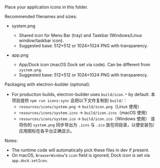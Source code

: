 Place your application icons in this folder.

Recommended filenames and sizes:

- system.png
  - Shared icon for Menu Bar (tray) and Taskbar (Windows/Linux window/taskbar icon).
  - Suggested base: 512×512 or 1024×1024 PNG with transparency.

- app.png
  - App/Dock icon (macOS Dock set via code). Can be different from `system.png`.
  - Suggested base: 512×512 or 1024×1024 PNG with transparency.

Packaging with electron-builder (optional):

- For production builds, electron-builder uses `build/icon.*` by default. 本项目提供 `npm run icons:sync` 会把以下文件复制到 `build/`：
  - `resources/icons/system.png` -> `build/icon.png`（Linux 使用）
  - `resources/icons/system.icns` -> `build/icon.icns`（macOS 使用）
  - `resources/icons/system.ico` -> `build/icon.ico`（Windows 使用）
  请将你的 `system.png` 同步导出为 `.icns` 与 `.ico` 放在同目录，以便安装包/应用图标在各平台正确显示。

Notes:

- The runtime code will automatically pick these files in dev if present.
- On macOS, `BrowserWindow`'s `icon` field is ignored; Dock icon is set via `app.dock.setIcon`.
